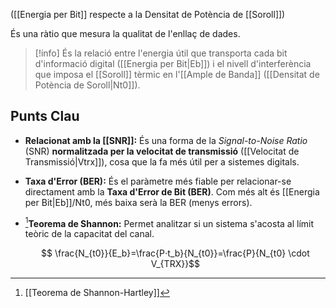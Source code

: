 ([[Energia per Bit]] respecte a la Densitat de Potència de [[Soroll]]) 

És una ràtio que mesura la qualitat de l'enllaç de dades.

> [!info]
> És la relació entre l'energia útil que transporta cada bit d'informació digital ([[Energia per Bit|Eb]]​) i el nivell d'interferència que imposa el [[Soroll]] tèrmic en l'[[Ample de Banda]] ([[Densitat de Potència de Soroll|Nt0]]​).


## Punts Clau

- **Relacionat amb la [[SNR]]:** És una forma de la _Signal-to-Noise Ratio_ (SNR) **normalitzada per la velocitat de transmissió** ([[Velocitat de Transmissió|Vtrx]]​), cosa que la fa més útil per a sistemes digitals.

- **Taxa d'Error (BER):** És el paràmetre més fiable per relacionar-se directament amb la **Taxa d'Error de Bit (BER)**. Com més alt és [[Energia per Bit|Eb]]​/Nt0​, més baixa serà la BER (menys errors).
    
- [^1]**Teorema de Shannon:** Permet analitzar si un sistema s'acosta al límit teòric de la capacitat del canal.
    
    $$
    \frac{N_{t0}}{E_b}​​=\frac{​P⋅t_b}{N_{t0}}​​=\frac{​P}{N_{t0} \cdot V_{TRX}}​​​
    $$

[^1]: [[Teorema de Shannon-Hartley]]
